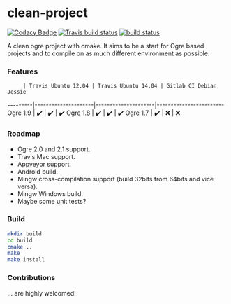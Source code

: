 # clean-project
[![Codacy Badge](https://api.codacy.com/project/badge/Grade/3a4e09148e73499a80d5071ce60f9d42)](https://www.codacy.com/app/raoulwoerkom/PGT_Team2?utm_source=github.com&utm_medium=referral&utm_content=RaoulvanWoerkom/PGT_Team2&utm_campaign=badger)
[![Travis build status](https://travis-ci.org/ogre3d/clean-project.svg?branch=master)](https://travis-ci.org/ogre3d/clean-project) [![build status](https://gitlab.com/ci/projects/17554/status.png?ref=master)](https://gitlab.com/ci/projects/17554?ref=master)

A clean ogre project with cmake. It aims to be a start for Ogre based projects and to compile on as much different environment as possible.

### Features

         | Travis Ubuntu 12.04 | Travis Ubuntu 14.04 | Gitlab CI Debian Jessie
---------|---------------------|---------------------|------------------------
Ogre 1.9 | :heavy_check_mark:  | :heavy_check_mark:  | :heavy_check_mark:
Ogre 1.8 | :heavy_check_mark:  | :heavy_check_mark:  | :heavy_check_mark:
Ogre 1.7 | :heavy_check_mark:  | :x:                 | :x:

### Roadmap
- Ogre 2.0 and 2.1 support.
- Travis Mac support.
- Appveyor support.
- Android build.
- Mingw cross-compilation support (build 32bits from 64bits and vice versa).
- Mingw Windows build.
- Maybe some unit tests?

### Build
```bash
mkdir build
cd build
cmake ..
make
make install
```

### Contributions
... are highly welcomed!

